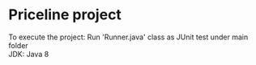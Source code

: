 # Priceline project

To execute the project: Run 'Runner.java' class as JUnit test under main folder <br/>
JDK: Java 8
